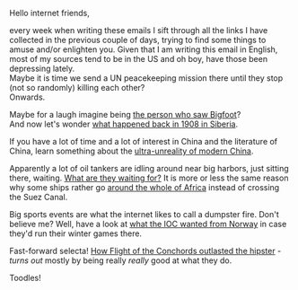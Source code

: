 Hello internet friends,

every week when writing these emails I sift through all the links I have collected in the previous couple of days, trying to find some things to amuse and/or enlighten you. Given that I am writing this email in English, most of my sources tend to be in the US and oh boy, have those been depressing lately.  
Maybe it is time we send a UN peacekeeping mission there until they stop (not so randomly) killing each other?  
Onwards.

Maybe for a laugh imagine being [the person who saw Bigfoot](http://www.outsideonline.com/2095096/man-who-created-bigfoot)?  
And now let's wonder [what happened back in 1908 in Siberia](http://www.bbc.com/earth/story/20160706-in-siberia-in-1908-a-huge-explosion-came-out-of-nowhere).

If you have a lot of time and a lot of interest in China and the literature of China, learn something about the [ultra-unreality of modern China](http://lithub.com/modern-china-is-so-crazy-it-needs-a-new-literary-genre/).

Apparently a lot of oil tankers are idling around near big harbors, just sitting there, waiting. [What are they waiting for?](http://www.bbc.com/future/story/20160628-why-are-more-and-more-oil-ships-anchoring-off-singapore) It is more or less the same reason why some ships rather go [around the whole of Africa](http://www.bbc.com/future/story/20160303-cheap-oil-is-taking-shipping-routes-back-to-the-1800s) instead of crossing the Suez Canal.

Big sports events are what the internet likes to call a dumpster fire. Don't believe me? Well, have a look at [what the IOC wanted from Norway](http://www.slate.com/blogs/the_slatest/2014/10/02/ioc_demands_oslo_drops_bid_after_over_the_top_list_of_requirements.html) in case they'd run their winter games there.

Fast-forward selecta! [How Flight of the Conchords outlasted the hipster](http://theweek.com/articles/633486/how-flight-conchords-outlasted-hipster) - *turns out* mostly by being really *really* good at what they do.

Toodles!

